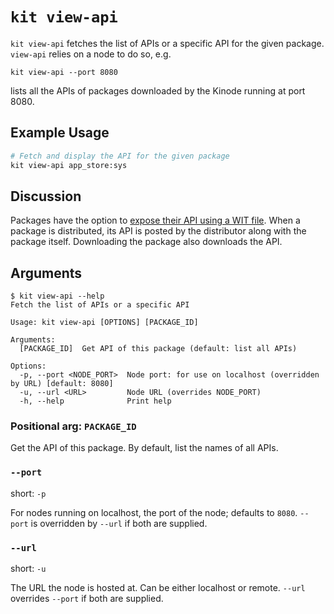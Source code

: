 # `kit view-api`

`kit view-api` fetches the list of APIs or a specific API for the given package.
`view-api` relies on a node to do so, e.g.

```
kit view-api --port 8080
```

lists all the APIs of packages downloaded by the Kinode running at port 8080.

## Example Usage

```bash
# Fetch and display the API for the given package
kit view-api app_store:sys
```

## Discussion

Packages have the option to [expose their API using a WIT file](../process/wit-apis.md).
When a package is distributed, its API is posted by the distributor along with the package itself.
Downloading the package also downloads the API.

## Arguments

```
$ kit view-api --help
Fetch the list of APIs or a specific API

Usage: kit view-api [OPTIONS] [PACKAGE_ID]

Arguments:
  [PACKAGE_ID]  Get API of this package (default: list all APIs)

Options:
  -p, --port <NODE_PORT>  Node port: for use on localhost (overridden by URL) [default: 8080]
  -u, --url <URL>         Node URL (overrides NODE_PORT)
  -h, --help              Print help
```

### Positional arg: `PACKAGE_ID`

Get the API of this package.
By default, list the names of all APIs.

### `--port`

short: `-p`

For nodes running on localhost, the port of the node; defaults to `8080`.
`--port` is overridden by `--url` if both are supplied.

### `--url`

short: `-u`

The URL the node is hosted at.
Can be either localhost or remote.
`--url` overrides `--port` if both are supplied.
